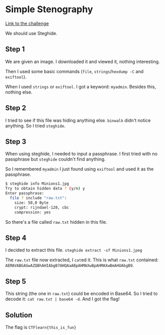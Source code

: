 # Simple Stenography
[Link to the challenge](https://ctflearn.com/challenge/894)

We should use Steghide.

## Step 1
We are given an image. I downloaded it and viewed it, nothing interesting.

Then I used some basic commands (`file`, `strings`/`hexdump -C` and `exiftool`).

When I used `strings` or `exiftool`. I got a keyword: `myadmin`. Besides this, nothing else.

## Step 2
I tried to see if this file was hiding anything else.
`binwalk` didn't notice anything. So I tried `steghide`.

## Step 3
When using steghide, I needed to input a passphrase. I first tried with no passphrase but `steghide` couldn't find anything.

So I remembered `myadmin` I just found using `exiftool` and used it as the passphrase.

```bash
$ steghide info Minions1.jpg
Try to obtain hidden data ? (y/n) y
Enter passphrase: 
  file ? include "raw.txt":
    size: 58,0 Byte
    crypt: rijndael-128, cbc
    compression: yes 
```

So there's a file called `raw.txt` hidden in this file.

## Step 4
I decided to extract this file.
`steghide extract -sf Minions1.jpeg`

The `raw.txt` file now extracted, I `cat`ed it.
This is what `raw.txt` contained:
`AEMAVABGAGwAZQBhAHIAbgB7AHQAaABpAHMAXwBpAHMAXwBmAHUAbgB9`.

## Step 5
This string (the one in `raw.txt`) could be encoded in Base64. So I tried to decode it: `cat raw.txt | base64 -d`. And I got the flag!

## Solution
The flag is `CTFlearn{this_is_fun}`
